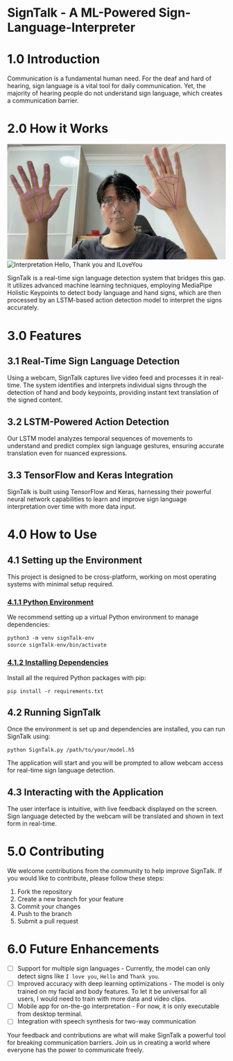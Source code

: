 # SignTalk - A ML-Powered Sign-Language-Interpreter

# 1.0 Introduction

Communication is a fundamental human need. For the deaf and hard of hearing, sign language is a vital tool for daily communication. Yet, the majority of hearing people do not understand sign language, which creates a communication barrier.

# 2.0 How it Works
![Using MediaPipe to track feature keypoints](/Images/MediaPipe_Tracking.png)
![Interpretation `Hello`, `Thank you` and `ILoveYou`](/Images/SignTalk.gif)

SignTalk is a real-time sign language detection system that bridges this gap. It utilizes advanced machine learning techniques, employing MediaPipe Holistic Keypoints to detect body language and hand signs, which are then processed by an LSTM-based action detection model to interpret the signs accurately.

# 3.0 Features

## 3.1 Real-Time Sign Language Detection

Using a webcam, SignTalk captures live video feed and processes it in real-time. The system identifies and interprets individual signs through the detection of hand and body keypoints, providing instant text translation of the signed content.

## 3.2 LSTM-Powered Action Detection

Our LSTM model analyzes temporal sequences of movements to understand and predict complex sign language gestures, ensuring accurate translation even for nuanced expressions.

## 3.3 TensorFlow and Keras Integration

SignTalk is built using TensorFlow and Keras, harnessing their powerful neural network capabilities to learn and improve sign language interpretation over time with more data input.

# 4.0 How to Use

## 4.1 Setting up the Environment

This project is designed to be cross-platform, working on most operating systems with minimal setup required.

### <u>4.1.1 Python Environment</u>

We recommend setting up a virtual Python environment to manage dependencies:

```
python3 -m venv signTalk-env
source signTalk-env/bin/activate
```

### <u>4.1.2 Installing Dependencies</u>

Install all the required Python packages with pip:

```
pip install -r requirements.txt
```

## 4.2 Running SignTalk

Once the environment is set up and dependencies are installed, you can run SignTalk using:

```
python SignTalk.py /path/to/your/model.h5
```

The application will start and you will be prompted to allow webcam access for real-time sign language detection.

## 4.3 Interacting with the Application

The user interface is intuitive, with live feedback displayed on the screen. Sign language detected by the webcam will be translated and shown in text form in real-time.

# 5.0 Contributing

We welcome contributions from the community to help improve SignTalk. If you would like to contribute, please follow these steps:

1. Fork the repository
2. Create a new branch for your feature
3. Commit your changes
4. Push to the branch
5. Submit a pull request

# 6.0 Future Enhancements

- [ ] Support for multiple sign languages - Currently, the model can only detect signs like `I love you`, `Hello` and `Thank you`.
- [ ] Improved accuracy with deep learning optimizations - The model is only trained on my facial and body features. To let it be universal for all users, I would need to train with more data and video clips.
- [ ] Mobile app for on-the-go interpretation - For now, it is only executable from desktop terminal.
- [ ] Integration with speech synthesis for two-way communication

Your feedback and contributions are what will make SignTalk a powerful tool for breaking communication barriers. Join us in creating a world where everyone has the power to communicate freely.
